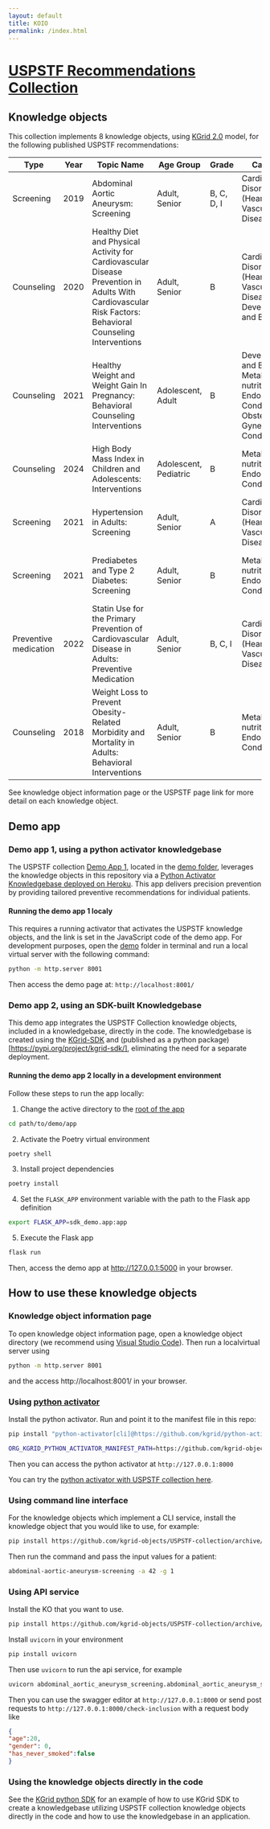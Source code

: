 ```yaml
---
layout: default
title: KOIO
permalink: /index.html
---
```


# [USPSTF Recommendations Collection](https://kgrid-objects.github.io/USPSTF-collection/)

## Knowledge objects
This collection implements 8 knowledge objects, using [KGrid 2.0](https://github.com/kgrid/specs/blob/master/docs/kgrid-knowledge-objects.md) model, for the following published USPSTF recommendations:

|Type|Year|Topic Name|Age Group|Grade|Category|Links|
|-|-|-|-|-|-|-|
| Screening | 2019 | Abdominal Aortic Aneurysm: Screening| Adult, Senior | B, C, D, I| Cardiovascular Disorders (Heart and Vascular Diseases)| [Knowledge object information page](https://kgrid-objects.github.io/USPSTF-collection/abdominal-aortic-aneurysm-screening/),[USPSTF page](https://www.uspreventiveservicestaskforce.org/uspstf/index.php/recommendation/abdominal-aortic-aneurysm-screening) |
| Counseling| 2020 | Healthy Diet and Physical Activity for Cardiovascular Disease Prevention in Adults With Cardiovascular Risk Factors: Behavioral Counseling Interventions | Adult, Senior | B | Cardiovascular Disorders (Heart and Vascular Diseases), Development and Behavior | [Knowledge object information page](https://kgrid-objects.github.io/USPSTF-collection/cardiovascular-prevention-diet-activity/),[USPSTF page](https://www.uspreventiveservicestaskforce.org/uspstf/index.php/recommendation/healthy-diet-and-physical-activity-counseling-adults-with-high-risk-of-cvd) |
| Counseling| 2021 | Healthy Weight and Weight Gain In Pregnancy: Behavioral Counseling Interventions | Adolescent, Adult | B | Development and Behavior, Metabolic, nutritional, and Endocrine Conditions, Obstetric and Gynecologic Conditions | [Knowledge object information page](https://kgrid-objects.github.io/USPSTF-collection/pregnancy-healthy-weight-gain/),[USPSTF page](https://www.uspreventiveservicestaskforce.org/uspstf/recommendation/healthy-weight-and-weight-gain-during-pregnancy-behavioral-counseling-interventions)|
| Counseling| 2024 | High Body Mass Index in Children and Adolescents: Interventions | Adolescent, Pediatric | B | Metabolic, nutritional, and Endocrine Conditions | [Knowledge object information page](https://kgrid-objects.github.io/USPSTF-collection/high-body-mass-index/),[USPSTF page](https://www.uspreventiveservicestaskforce.org/uspstf/recommendation/obesity-in-children-and-adolescents-screening) |
| Screening | 2021 | Hypertension in Adults: Screening | Adult, Senior | A | Cardiovascular Disorders (Heart and Vascular Diseases)| [Knowledge object information page](https://kgrid-objects.github.io/USPSTF-collection/hypertension-screening/),[USPSTF page](https://www.uspreventiveservicestaskforce.org/uspstf/recommendation/hypertension-in-adults-screening) |
| Screening | 2021 | Prediabetes and Type 2 Diabetes: Screening| Adult, Senior | B | Metabolic, nutritional, and Endocrine Conditions | [Knowledge object information page](https://kgrid-objects.github.io/USPSTF-collection/diabetes-screening/),[USPSTF page](https://www.uspreventiveservicestaskforce.org/uspstf/recommendation/screening-for-prediabetes-and-type-2-diabetes) |
| Preventive medication| 2022 | Statin Use for the Primary Prevention of Cardiovascular Disease in Adults: Preventive Medication | Adult, Senior | B, C, I | Cardiovascular Disorders (Heart and Vascular Diseases)| [Knowledge object information page](https://kgrid-objects.github.io/USPSTF-collection/cardiovascular-prevention-statin-use/),[USPSTF page](https://www.uspreventiveservicestaskforce.org/uspstf/recommendation/statin-use-in-adults-preventive-medication#fullrecommendationstart) |
| Counseling| 2018 | Weight Loss to Prevent Obesity-Related Morbidity and Mortality in Adults: Behavioral Interventions | Adult, Senior | B | Metabolic, nutritional, and Endocrine Conditions | [Knowledge object information page](https://kgrid-objects.github.io/USPSTF-collection/prevent-obesity-morbidity-mortality/),[USPSTF page](https://www.uspreventiveservicestaskforce.org/uspstf/index.php/recommendation/obesity-in-adults-interventions) |

See knowledge object information page or the USPSTF page link for more detail on each knowledge object.

## Demo app
### Demo app 1, using a python activator knowledgebase
The USPSTF collection [Demo App 1](https://kgrid-objects.github.io/USPSTF-collection/demo/), located in the [demo folder](./demo/index.html), leverages the knowledge objects in this repository via a [Python Activator Knowledgebase deployed on Heroku](https://uspstf-collection-b68f2ecc738e.herokuapp.com). This app delivers precision prevention by providing tailored preventive recommendations for individual patients. 

#### Running the demo app 1 localy
This requires a running activator that activates the USPSTF knowledge objects, and the link is set in the JavaScript code of the demo app. For development purposes, open the [demo](./demo) folder in terminal and run a local virtual server with the following command:
```bash
python -m http.server 8001
```

Then access the demo page at:
`http://localhost:8001/`

### Demo app 2, using an SDK-built Knowledgebase
This demo app integrates the USPSTF Collection knowledge objects, included in a knowledgebase, directly in the code. The knowledgebase is created using the [KGrid-SDK](https://github.com/kgrid/python-sdk?tab=readme-ov-file#create-a-collection-using-kgrid_sdkcollection) and (published as a python package)[https://pypi.org/project/kgrid-sdk/], eliminating the need for a separate deployment.

#### Running the demo app 2 locally in a development environment 
Follow these steps to run the app locally:
1. Change the active directory to the [root of the app](./demo/sdk_demo/)
```bash
cd path/to/demo/app
```

2. Activate the Poetry virtual environment
```bash
poetry shell
```

3. Install project dependencies
```bash
poetry install
```

4. Set the `FLASK_APP` environment variable with the path to the Flask app definition 
```bash
export FLASK_APP=sdk_demo.app:app 
```

5. Execute the Flask app 
```bash
flask run 
```
Then, access the demo app at http://127.0.0.1:5000 in your browser.

## How to use these knowledge objects
### Knowledge object information page
To open knowledge object information page, open a knowledge object directory (we recommend using [Visual Studio Code](https://code.visualstudio.com/)). Then run a localvirtual server using
```bash
python -m http.server 8001
```
and the access http://localhost:8001/ in your browser.

### Using [python activator](https://github.com/kgrid/python-activator)
Install the python activator. Run and point it to the manifest file in this repo:

```bash
pip install "python-activator[cli]@https://github.com/kgrid/python-activator/releases/download/0.8/python_activator-0.8-py3-none-any.whl"

ORG_KGRID_PYTHON_ACTIVATOR_MANIFEST_PATH=https://github.com/kgrid-objects/USPSTF-collection/releases/download/1.0/manifest.json python-activator run
```

Then you can access the python activator at 
`http://127.0.0.1:8000`

You can try the [python activator with USPSTF collection here](https://uspstf-collection-b68f2ecc738e.herokuapp.com/docs).

### Using command line interface
For the knowledge objects which implement a CLI service, install the knowledge object that you would like to use, for example:
```bash
pip install https://github.com/kgrid-objects/USPSTF-collection/archive/refs/heads/main.zip#subdirectory=abdominal-aortic-aneurysm-screening
```

Then run the command and pass the input values for a patient:
```bash
abdominal-aortic-aneurysm-screening -a 42 -g 1
```

### Using API service
Install the KO that you want to use.
```bash
pip install https://github.com/kgrid-objects/USPSTF-collection/archive/refs/heads/main.zip#subdirectory=abdominal-aortic-aneurysm-screening
```

Install `uvicorn` in your environment
```bash
pip install uvicorn
```

Then use `uvicorn` to run the api service, for example
```bash
uvicorn abdominal_aortic_aneurysm_screening.abdominal_aortic_aneurysm_screening:app
```

Then you can use the swagger editor at `http://127.0.0.1:8000` or send post requests to `http://127.0.0.1:8000/check-inclusion` with a request body like
```json
{
"age":20,
"gender": 0,
"has_never_smoked":false
}
``` 


### Using the knowledge objects directly in the code 
See the [KGrid python SDK](https://github.com/kgrid/python-sdk?tab=readme-ov-file#create-a-collection-using-kgrid_sdkcollection) for an example of how to use KGrid SDK to create a knowledgebase utilizing USPSTF collection knowledge objects directly in the code and how to use the knowledgebase in an application.
